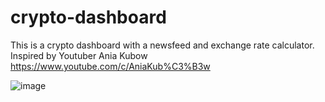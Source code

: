 # crypto-dashboard

This is a crypto dashboard with a newsfeed and exchange rate calculator. Inspired by Youtuber Ania Kubow https://www.youtube.com/c/AniaKub%C3%B3w

![image](https://user-images.githubusercontent.com/86392267/184522690-38609f8b-1b9b-4b71-a542-86889e9bd4ab.png)

